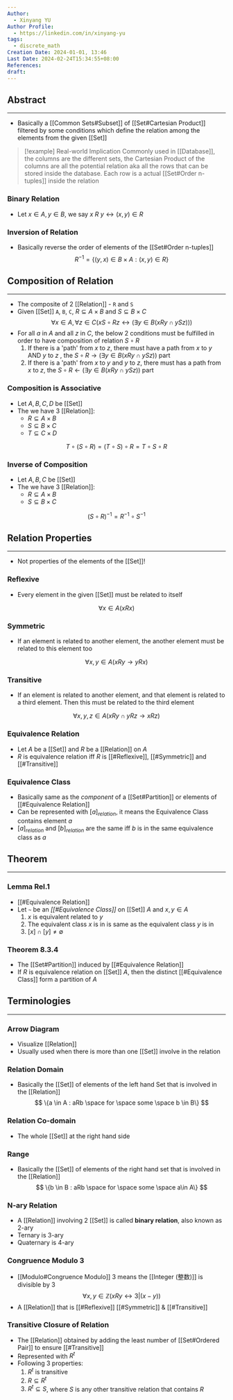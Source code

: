 ```yaml
---
Author:
  - Xinyang YU
Author Profile:
  - https://linkedin.com/in/xinyang-yu
tags:
  - discrete_math
Creation Date: 2024-01-01, 13:46
Last Date: 2024-02-24T15:34:55+08:00
References: 
draft: 
---
```

## Abstract
---
- Basically a [[Common Sets#Subset]] of [[Set#Cartesian Product]] filtered by some conditions which define the relation among the elements from the given [[Set]]

>[!example] Real-world Implication 
> Commonly used in [[Database]], the columns are the different sets, the Cartesian Product of the columns are all the potential relation aka all the rows that can be stored inside the database. Each row is a actual [[Set#Order n-tuples]] inside the relation


### Binary Relation
- Let $x \in A, y \in B$, we say $x~R~y \leftrightarrow (x,y) \in R$

### Inversion of Relation
- Basically reverse the order of elements of the [[Set#Order n-tuples]]
$$
R^{-1} = \{(y,x) \in B \times A : (x,y) \in R\}
$$

## Composition of Relation
---
- The composite of 2 [[Relation]] - `R` and `S`
- Given [[Set]] `A`, `B`, `C`, $R \subseteq A \times B$ and $S \subseteq B \times C$
$$
\forall x \in A, \forall z \in C (x S \circ R z \leftrightarrow (\exists y \in B (xRy \cap ySz)))
$$
- For all $a$ in $A$ and all $z$ in $C$,  the below 2 conditions must be fulfilled in order to have composition of relation $S\circ R$
	1. If there is a 'path' from $x$ to $z$, there must have a path from $x$ to $y$ AND $y$ to $z$ , the $S\circ R \rightarrow (\exists y \in B (xRy \cap ySz))$ part
	2. If there is a 'path' from $x$ to $y$  and $y$ to $z$, there must has a path from $x$ to $z$, the $S\circ R \leftarrow (\exists y \in B (xRy \cap ySz))$ part

### Composition is Associative
- Let $A, B, C, D$ be [[Set]]
- The we have 3 [[Relation]]: 
	- $R \subseteq A \times B$
	- $S \subseteq B \times C$
	- $T\subseteq C \times D$

$$
T \circ (S\circ R) = (T\circ S) \circ R = T \circ S \circ R
$$
### Inverse of Composition
- Let $A, B, C$ be [[Set]]
- The we have 3 [[Relation]]: 
	- $R \subseteq A \times B$
	- $S \subseteq B \times C$

$$
(S \circ R)^{-1} = R^{-1} \circ S^{-1}
$$

## Relation Properties 
---
- Not properties of the elements of the [[Set]]!
### Reflexive 
- Every element in the given [[Set]] must be related to itself

$$
\forall x \in A (xRx)
$$

### Symmetric
- If an element is related to another element, the another element must be related to this element too

$$
\forall x,y \in A (xRy \rightarrow yRx)
$$

### Transitive
- If an element is related to another element, and that element is related to a third element. Then this must be related to the third element

$$
\forall x,y,z \in A (xRy \cap yRz \rightarrow xRz)
$$

### Equivalence Relation
- Let $A$ be a [[Set]] and $R$ be a [[Relation]] on $A$
- $R$ is equivalence relation iff $R$ is [[#Reflexive]], [[#Symmetric]] and [[#Transitive]]

### Equivalence Class
- Basically same as the *component* of a [[Set#Partition]] or elements of [[#Equivalence Relation]]
- Can be represented with $[a]_{relation}$, it means the Equivalence Class contains element $a$
- $[a]_{relation}$ and $[b]_{relation}$ are the same iff $b$ is in the same equivalence class as $a$

## Theorem
---
### Lemma Rel.1
- [[#Equivalence Relation]]
- Let `~` be an *[[#Equivalence Class]]* on [[Set]] $A$ and $x, y \in A$
	1. $x$ is equivalent related to $y$
	2. The equivalent class $x$ is in is same as the equivalent class $y$ is in
	3. $[x] \cap [y] \ne \emptyset$

### Theorem 8.3.4
- The [[Set#Partition]] induced by [[#Equivalence Relation]]
- If $R$ is equivalence relation on [[Set]] $A$, then the distinct [[#Equivalence Class]] form a partition of $A$
## Terminologies
---
### Arrow Diagram 
- Visualize  [[Relation]]
- Usually used when there is more than one [[Set]] involve in the relation


### Relation Domain
- Basically the [[Set]] of elements of the left hand Set that is involved in the [[Relation]]
$$
\{a \in A : aRb \space for \space some \space b \in B\}
$$

### Relation Co-domain
- The whole [[Set]] at the right hand side

### Range
- Basically the [[Set]] of elements of the right hand set that is involved in the [[Relation]]
$$
\{b \in B : aRb \space for \space some \space a\in A\}
$$

### N-ary Relation 
- A [[Relation]] involving 2 [[Set]] is called **binary relation**, also known as 2-ary
- Ternary is 3-ary
- Quaternary is 4-ary

### Congruence Modulo 3
- [[Modulo#Congruence Modulo]] 3 means the [[Integer (整数)]] is divisible by 3
$$
\forall x,y \in \mathbb{Z} (xRy \leftrightarrow 3 |(x-y))
$$
- A [[Relation]] that is [[#Reflexive]] [[#Symmetric]] & [[#Transitive]]

### Transitive Closure of Relation
- The [[Relation]] obtained by adding the least number of [[Set#Ordered Pair]] to ensure [[#Transitive]]
- Represented with $R^{t}$
- Following 3 properties:
	1. $R^{t}$ is transitive
	2. $R \subseteq R^{t}$
	3. $R^{t} \subseteq S$, where $S$ is any other transitive relation that contains $R$
	